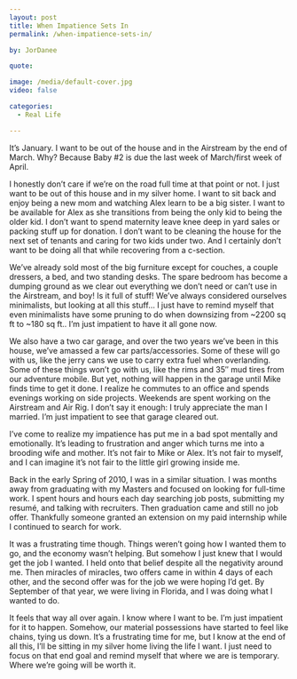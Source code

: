```yaml
---
layout: post
title: When Impatience Sets In
permalink: /when-impatience-sets-in/

by: JorDanee

quote: 

image: /media/default-cover.jpg
video: false

categories:
  - Real Life

---
```


It&#8217;s January. I want to be out of the house and in the Airstream by the end of March. Why? Because Baby #2 is due the last week of March/first week of April.

I honestly don&#8217;t care if we&#8217;re on the road full time at that point or not. I just want to be out of this house and in my silver home. I want to sit back and enjoy being a new mom and watching Alex learn to be a big sister. I want to be available for Alex as she transitions from being the only kid to being the older kid. I don&#8217;t want to spend maternity leave knee deep in yard sales or packing stuff up for donation. I don&#8217;t want to be cleaning the house for the next set of tenants and caring for two kids under two. And I certainly don&#8217;t want to be doing all that while recovering from a c-section.

<!--more-->

We&#8217;ve already sold most of the big furniture except for couches, a couple dressers, a bed, and two standing desks. The spare bedroom has become a dumping ground as we clear out everything we don&#8217;t need or can&#8217;t use in the Airstream, and boy! Is it full of stuff! We&#8217;ve always considered ourselves minimalists, but looking at all this stuff&#8230; I just have to remind myself that even minimalists have some pruning to do when downsizing from ~2200 sq ft to ~180 sq ft.. I&#8217;m just impatient to have it all gone now.

We also have a two car garage, and over the two years we&#8217;ve been in this house, we&#8217;ve amassed a few car parts/accessories. Some of these will go with us, like the jerry cans we use to carry extra fuel when overlanding. Some of these things won&#8217;t go with us, like the rims and 35&#8243; mud tires from our adventure mobile. But yet, nothing will happen in the garage until Mike finds time to get it done. I realize he commutes to an office and spends evenings working on side projects. Weekends are spent working on the Airstream and Air Rig. I don&#8217;t say it enough: I truly appreciate the man I married. I&#8217;m just impatient to see that garage cleared out.

I&#8217;ve come to realize my impatience has put me in a bad spot mentally and emotionally. It&#8217;s leading to frustration and anger which turns me into a brooding wife and mother. It&#8217;s not fair to Mike or Alex. It&#8217;s not fair to myself, and I can imagine it&#8217;s not fair to the little girl growing inside me.

Back in the early Spring of 2010, I was in a similar situation. I was months away from graduating with my Masters and focused on looking for full-time work. I spent hours and hours each day searching job posts, submitting my resumé, and talking with recruiters. Then graduation came and still no job offer. Thankfully someone granted an extension on my paid internship while I continued to search for work.

It was a frustrating time though. Things weren&#8217;t going how I wanted them to go, and the economy wasn&#8217;t helping. But somehow I just knew that I would get the job I wanted. I held onto that belief despite all the negativity around me. Then miracles of miracles, two offers came in within 4 days of each other, and the second offer was for the job we were hoping I&#8217;d get. By September of that year, we were living in Florida, and I was doing what I wanted to do.

It feels that way all over again. I know where I want to be. I&#8217;m just impatient for it to happen. Somehow, our material possessions have started to feel like chains, tying us down. It&#8217;s a frustrating time for me, but I know at the end of all this, I&#8217;ll be sitting in my silver home living the life I want. I just need to focus on that end goal and remind myself that where we are is temporary. Where we&#8217;re going will be worth it.